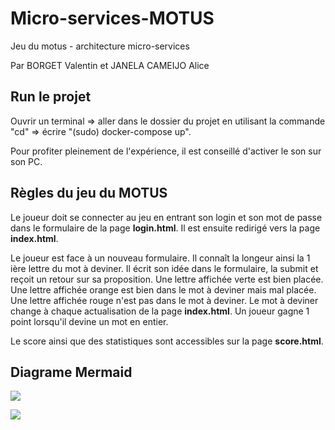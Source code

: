 # Micro-services-MOTUS

Jeu du motus - architecture micro-services

Par BORGET Valentin et JANELA CAMEIJO Alice

## Run le projet
Ouvrir un terminal => aller dans le dossier du projet en utilisant la commande "cd" => écrire "(sudo) docker-compose up".

Pour profiter pleinement de l'expérience, il est conseillé d'activer le son sur son PC.

## Règles du jeu du MOTUS
Le joueur doit se connecter au jeu en entrant son login et son mot de passe dans le formulaire de la page **login.html**. Il est ensuite redirigé vers la page **index.html**.

Le joueur est face à un nouveau formulaire. Il connaît la longeur ainsi la 1 ière lettre du mot à deviner.
Il écrit son idée dans le formulaire, la submit et reçoit un retour sur sa proposition.
Une lettre affichée verte est bien placée. Une lettre affichée orange est bien dans le mot à deviner mais mal placée. Une lettre affichée rouge n'est pas dans le mot à deviner.
Le mot à deviner change à chaque actualisation de la page **index.html**.
Un joueur gagne 1 point lorsqu'il devine un mot en entier.

Le score ainsi que des statistiques sont accessibles sur la page **score.html**. 

## Diagrame Mermaid
[![](https://mermaid.ink/img/pako:eNpVUctuwjAQ_BXLl7oS9MghqpAKAcG5vREOlr0kFok3cjYFhPmgfkd_rE5sVLDk1-zMrHb3yhVq4BkvnWwr9pUXloX1sVNoLShiaFmLjvZsOp37GpWsWY2lsQzOpqPOs6UwVsP5raKmfk3qgcye2Bqhsy8UVX4hRvRRsxgTpKx-GcHl7t97H01LIHZCp30uwOoWjY3_ZJPvntAkckC9s1EXrJN5jKkK1DGGVkJh00oHyWw1Mtbi2yhCd3lCN-Lk0JYJ20QvQ78_TpIJTXtns3sVKTif-e0993ootkRGyDqFDvxWjPdjR4Zz2HzCG3CNNDqM6TqinCpooOBZeGo4yL6mghf2FqiyJ_y8WMUzcj1MeN9qSZAbGQbc8Owg6w5uf18roeU)](https://mermaid.live/edit#pako:eNpVUctuwjAQ_BXLl7oS9MghqpAKAcG5vREOlr0kFok3cjYFhPmgfkd_rE5sVLDk1-zMrHb3yhVq4BkvnWwr9pUXloX1sVNoLShiaFmLjvZsOp37GpWsWY2lsQzOpqPOs6UwVsP5raKmfk3qgcye2Bqhsy8UVX4hRvRRsxgTpKx-GcHl7t97H01LIHZCp30uwOoWjY3_ZJPvntAkckC9s1EXrJN5jKkK1DGGVkJh00oHyWw1Mtbi2yhCd3lCN-Lk0JYJ20QvQ78_TpIJTXtns3sVKTif-e0993ootkRGyDqFDvxWjPdjR4Zz2HzCG3CNNDqM6TqinCpooOBZeGo4yL6mghf2FqiyJ_y8WMUzcj1MeN9qSZAbGQbc8Owg6w5uf18roeU)

[![](https://mermaid.ink/img/pako:eNp1UL0OgjAQfhVyk0bUvQOLrsYB3ZqQSg-p6Q-216ghvLsFwsg33X1_yV0PtZMIDAK-I9oaz0o8vTDcZgknrdDSvih2l-vtXrLsOPPTNtKzgWXKSvweWjJ6LfhxXq6EjaNKxurlos_HJlVjWKkJ8WEUVR5D52zAzXal0uOkz-oCyMGgN0LJdG8_ahyoRYMcWBolNiJq4sDtkKwikit_tgZGPmIOsZOClvcAa4QOOPwBrrtlbg)](https://mermaid.live/edit#pako:eNp1UL0OgjAQfhVyk0bUvQOLrsYB3ZqQSg-p6Q-216ghvLsFwsg33X1_yV0PtZMIDAK-I9oaz0o8vTDcZgknrdDSvih2l-vtXrLsOPPTNtKzgWXKSvweWjJ6LfhxXq6EjaNKxurlos_HJlVjWKkJ8WEUVR5D52zAzXal0uOkz-oCyMGgN0LJdG8_ahyoRYMcWBolNiJq4sDtkKwikit_tgZGPmIOsZOClvcAa4QOOPwBrrtlbg)

